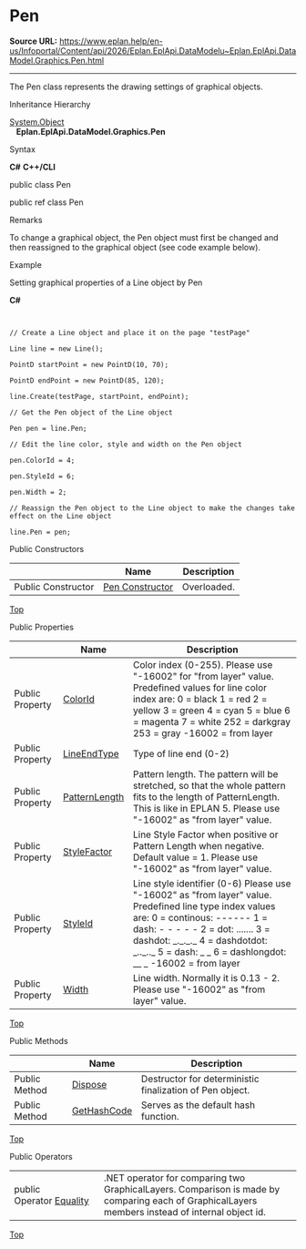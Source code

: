 # Pen

**Source URL:** https://www.eplan.help/en-us/Infoportal/Content/api/2026/Eplan.EplApi.DataModelu~Eplan.EplApi.DataModel.Graphics.Pen.html

---

The Pen class represents the drawing settings of graphical objects.

Inheritance Hierarchy

[System.Object](#)  
   **Eplan.EplApi.DataModel.Graphics.Pen**

Syntax

**C#**
**C++/CLI**


public class Pen

public ref class Pen


Remarks

To change a graphical object, the Pen object must first be changed and then reassigned to the graphical object (see code example below).

Example

Setting graphical properties of a Line object by Pen

**C#**

```


// Create a Line object and place it on the page "testPage"

Line line = new Line();

PointD startPoint = new PointD(10, 70);

PointD endPoint = new PointD(85, 120);

line.Create(testPage, startPoint, endPoint);

// Get the Pen object of the Line object

Pen pen = line.Pen;

// Edit the line color, style and width on the Pen object

pen.ColorId = 4;

pen.StyleId = 6;

pen.Width = 2;

// Reassign the Pen object to the Line object to make the changes take effect on the Line object

line.Pen = pen;

```

Public Constructors

|  | Name | Description |
| --- | --- | --- |
| Public Constructor | [Pen Constructor](Eplan.EplApi.DataModelu~Eplan.EplApi.DataModel.Graphics.Pen~_ctor.html) | Overloaded. |

[Top](#top)

Public Properties

|  | Name | Description |
| --- | --- | --- |
| Public Property | [ColorId](Eplan.EplApi.DataModelu~Eplan.EplApi.DataModel.Graphics.Pen~ColorId.html) | Color index (0-255). Please use "-16002" for "from layer" value. Predefined values for line color index are:  0 = black  1 = red  2 = yellow  3 = green  4 = cyan  5 = blue  6 = magenta  7 = white  252 = darkgray  253 = gray  -16002 = from layer |
| Public Property | [LineEndType](Eplan.EplApi.DataModelu~Eplan.EplApi.DataModel.Graphics.Pen~LineEndType.html) | Type of line end (0-2) |
| Public Property | [PatternLength](Eplan.EplApi.DataModelu~Eplan.EplApi.DataModel.Graphics.Pen~PatternLength.html) | Pattern length. The pattern will be stretched, so that the whole pattern fits to the length of PatternLength. This is like in EPLAN 5. Please use "-16002" as "from layer" value. |
| Public Property | [StyleFactor](Eplan.EplApi.DataModelu~Eplan.EplApi.DataModel.Graphics.Pen~StyleFactor.html) | Line Style Factor when positive or Pattern Length when negative. Default value = 1. Please use "-16002" as "from layer" value. |
| Public Property | [StyleId](Eplan.EplApi.DataModelu~Eplan.EplApi.DataModel.Graphics.Pen~StyleId.html) | Line style identifier (0-6) Please use "-16002" as "from layer" value. Predefined line type index values are:  0 = continous: ------  1 = dash: - - - - -  2 = dot: .......  3 = dashdot: \_.\_.\_.\_  4 = dashdotdot: \_..\_..\_  5 = dash: \_ \_  6 = dashlongdot: \_\_ \_  -16002 = from layer |
| Public Property | [Width](Eplan.EplApi.DataModelu~Eplan.EplApi.DataModel.Graphics.Pen~Width.html) | Line width. Normally it is 0.13 - 2. Please use "-16002" as "from layer" value. |

[Top](#top)

Public Methods

|  | Name | Description |
| --- | --- | --- |
| Public Method | [Dispose](Eplan.EplApi.DataModelu~Eplan.EplApi.DataModel.Graphics.Pen~Dispose().html) | Destructor for deterministic finalization of Pen object. |
| Public Method | [GetHashCode](Eplan.EplApi.DataModelu~Eplan.EplApi.DataModel.Graphics.Pen~GetHashCode.html) | Serves as the default hash function. |

[Top](#top)

Public Operators

|  |  |
| --- | --- |
| public Operator [Equality](Eplan.EplApi.DataModelu~Eplan.EplApi.DataModel.Graphics.Pen~op_Equality.html) | .NET operator for comparing two GraphicalLayers. Comparison is made by comparing each of GraphicalLayers members instead of internal object id. |

[Top](#top)
